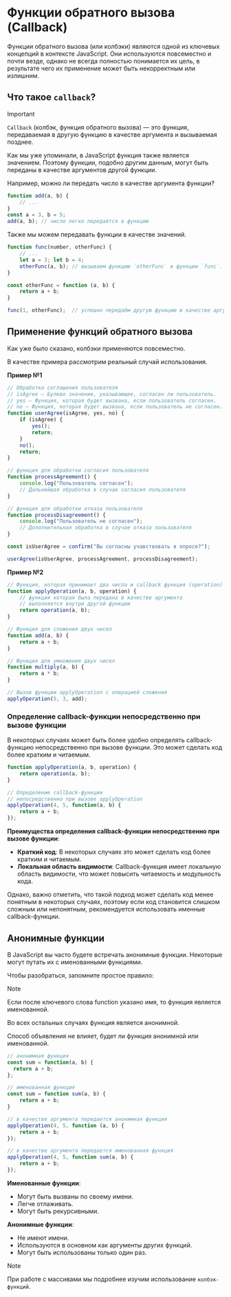 # Функции обратного вызова (Callback)

Функции обратного вызова (или колбэки) являются одной из ключевых концепций в контексте JavaScript. Они используются повсеместно и почти везде, однако не всегда полностью понимается их цель, в результате чего их применение может быть некорректным или излишним.

## Что такое `callback`?

> [!IMPORTANT]
> `Callback` (колбэк, функция обратного вызова) — это функция, передаваемая в другую функцию в качестве аргумента и вызываемая позднее.

Как мы уже упоминали, в JavaScript функция также является значением. Поэтому функции, подобно другим данным, могут быть переданы в качестве аргументов другой функции.

Например, можно ли передать число в качестве аргумента функции?
```js
function add(a, b) {
    // ...
}
const a = 3, b = 5;
add(a, b); // число легко передаётся в функцию
```

Также мы можем передавать функции в качестве значений.
```js
function func(number, otherFunc) {
    // ...
    let a = 3; let b = 4;
    otherFunc(a, b); // вызываем функцию `otherFunc` в функции `func`.
}

const otherFunc = function (a, b) {
    return a + b;
}

func(1, otherFunc);  // успешно передаём другую функцию в качестве аргумента
```

## Применение функций обратного вызова

Как уже было сказано, колбэки применяются повсеместно.

В качестве примера рассмотрим реальный случай использования.

**Пример №1**
```js
// Обработка соглашения пользователя
// isAgree — Булево значение, указывающее, согласен ли пользователь.
// yes — Функция, которая будет вызвана, если пользователь согласен.
// no — Функция, которая будет вызвана, если пользователь не согласен.
function userAgree(isAgree, yes, no) {
    if (isAgree) {
        yes();
        return;
    }
    no();
    return;
}

// функция для обработки согласия пользователя
function processAgreement() {
    console.log("Пользователь согласен");
    // Дальнейшая обработка в случае согласия пользователя
}

// функция для обработки отказа пользователя
function processDisagreement() {
    console.log("Пользователь не согласен");
    // Дополнительная обработка в случае отказа пользователя
}

const isUserAgree = confirm("Вы согласны учавствовать в опросе?");

userAgree(isUserAgree, processAgreement, processDisagreement);
```

**Пример №2**
```js
// Функция, которая принимает два числа и callback функция (operation)
function applyOperation(a, b, operation) {
    // функция которая была передана в качестве аргумента
    // выполняется внутри другой функции
    return operation(a, b);
}

// Функция для сложения двух чисел
function add(a, b) {
    return a + b;
}

// Функция для умножения двух чисел
function multiply(a, b) {
    return a * b;
}

// Вызов функции applyOperation с операцией сложения
applyOperation(5, 3, add);
```

### Определение callback-функции непосредственно при вызове функции

В некоторых случаях может быть более удобно определять callback-функцию непосредственно при вызове функции. Это может сделать код более кратким и читаемым.

```js
function applyOperation(a, b, operation) {
    return operation(a, b);
}

// Определение callback-функции 
// непосредственно при вызове applyOperation
applyOperation(4, 5, function(a, b) {
    return a + b;
});
```

**Преимущества определения callback-функции непосредственно при вызове функции**:

* **Краткий код**: В некоторых случаях это может сделать код более кратким и читаемым.
* **Локальная область видимости**: Callback-функция имеет локальную область видимости, что может повысить читаемость и модульность кода.

Однако, важно отметить, что такой подход может сделать код менее понятным в некоторых случаях, поэтому если код становится слишком сложным или непонятным, рекомендуется использовать именные callback-функции.

## Анонимные функции

В JavaScript вы часто будете встречать анонимные функции. Некоторые могут путать их с именованными функциями.

Чтобы разобраться, запомните простое правило:

> [!NOTE]
> Если после ключевого слова function указано имя, то функция является именованной.
> 
> Во всех остальных случаях функция является анонимной.
> 
> Способ объявления не влияет, будет ли функция анонимной или именованной.

```js
// анонимная функция
const sum = function(a, b) {
  return a + b;
};

// именованная функция
const sum = function sum(a, b) {
    return a + b;
}

// в качестве аргумента передается анонимная функция
applyOperation(4, 5, function (a, b) {
    return a + b;
});

// в качестве аргумента передается именованная функция
applyOperation(4, 5, function sum(a, b) {
    return a + b;
});
```

**Именованные функции**:
* Могут быть вызваны по своему имени.
* Легче отлаживать.
* Могут быть рекурсивными.

**Анонимные функции**:
* Не имеют имени.
* Используются в основном как аргументы других функций.
* Могут быть использованы только один раз.


> [!NOTE]
> При работе с массивами мы подробнее изучим использование `колбэк-функций`.